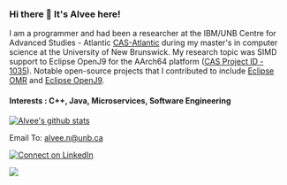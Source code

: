 ### Hi there 👋 It's Alvee here!

I am a programmer and had been a researcher at the IBM/UNB Centre for Advanced Studies - Atlantic [CAS-Atlantic](https://github.com/CAS-Atlantic) during my master's in computer science at the University of New Brunswick. My research topic was SIMD support to Eclipse OpenJ9 for the AArch64 platform ([CAS Project ID - 1035](https://www-01.ibm.com/ibm/cas/canada/projects?projectId=1035)). Notable open-source projects that I contributed to include [Eclipse OMR](https://github.com/eclipse/omr) and [Eclipse OpenJ9](https://github.com/eclipse-openj9/openj9).

#### Interests : C++, Java, Microservices, Software Engineering

[![Alvee's github stats](https://github-readme-stats.vercel.app/api?username=alvee-unb&count_private=true&hide=stars&show_icons=true&theme=highcontrast)](https://github.com/anuraghazra/github-readme-stats)

Email To: <a href='mailto:alvee.n@unb.ca'>alvee.n@unb.ca</a>

[![Connect on LinkedIn](https://img.shields.io/badge/linkedin-%230077B5.svg?&style=for-the-badge&logo=linkedin&logoColor=white)](https://www.linkedin.com/in/md-alvee-noor)

<a href="#"><img src="https://badges.pufler.dev/visits/alvee-unb"></a>



<!--
**alvee-unb/alvee-unb** is a ✨ _special_ ✨ repository because its `README.md` (this file) appears on your GitHub profile.

Here are some ideas to get you started:

- 🔭 I’m currently working on ...
- 🌱 I’m currently learning ...
- 👯 I’m looking to collaborate on ...
- 🤔 I’m looking for help with ...
- 💬 Ask me about ...
- 📫 How to reach me: ...
- 😄 Pronouns: ...
- ⚡ Fun fact: ...
-->

